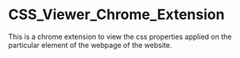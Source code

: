 # CSS_Viewer_Chrome_Extension
This is a chrome extension to view the css properties applied on the particular element of the webpage of the website.
